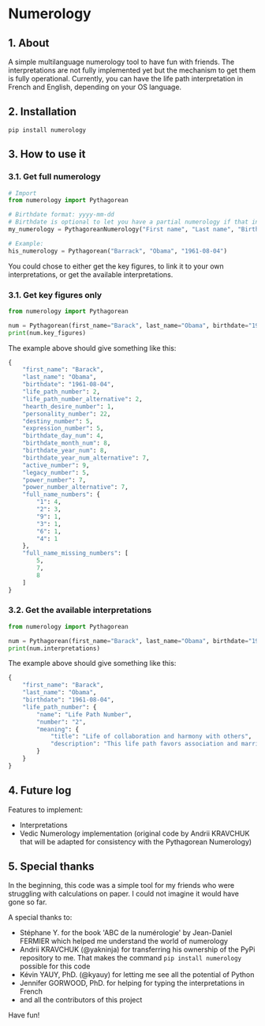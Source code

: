 # Numerology

## 1. About

A simple multilanguage numerology tool to have fun with friends.
The interpretations are not fully implemented yet but the mechanism to get them is fully operational.
Currently, you can have the life path interpretation in French and English, depending on your OS language.

## 2. Installation

``` shell
pip install numerology
```

## 3. How to use it

### 3.1. Get full numerology

``` python
# Import
from numerology import Pythagorean

# Birthdate format: yyyy-mm-dd
# Birthdate is optional to let you have a partial numerology if that information is missing.
my_numerology = PythagoreanNumerology("First name", "Last name", "Birthdate")

# Example:
his_numerology = Pythagorean("Barrack", "Obama", "1961-08-04")
```

You could chose to either get the key figures, to link it to your own interpretations, or get the available interpretations.

### 3.1. Get key figures only

``` python
from numerology import Pythagorean

num = Pythagorean(first_name="Barack", last_name="Obama", birthdate="1961-08-04", verbose=False)
print(num.key_figures)
```

The example above should give something like this:

``` python
{
    "first_name": "Barack",
    "last_name": "Obama",
    "birthdate": "1961-08-04",
    "life_path_number": 2,
    "life_path_number_alternative": 2,
    "hearth_desire_number": 1,
    "personality_number": 22,
    "destiny_number": 5,
    "expression_number": 5,
    "birthdate_day_num": 4,
    "birthdate_month_num": 8,
    "birthdate_year_num": 8,
    "birthdate_year_num_alternative": 7,
    "active_number": 9,
    "legacy_number": 5,
    "power_number": 7,
    "power_number_alternative": 7,
    "full_name_numbers": {
        "1": 4,
        "2": 3,
        "9": 1,
        "3": 1,
        "6": 1,
        "4": 1
    },
    "full_name_missing_numbers": [
        5,
        7,
        8
    ]
}
```

### 3.2. Get the available interpretations

``` python
from numerology import Pythagorean

num = Pythagorean(first_name="Barack", last_name="Obama", birthdate="1961-08-04", verbose=False)
print(num.interpretations)
```

The example above should give something like this:

``` python
{
    "first_name": "Barack",
    "last_name": "Obama",
    "birthdate": "1961-08-04",
    "life_path_number": {
        "name": "Life Path Number",
        "number": "2",
        "meaning": {
            "title": "Life of collaboration and harmony with others",
            "description": "This life path favors association and marriage. Affection and friendship are sought. It symbolizes a certain passivity and there is sometimes a tendency to live according to events. There are many twists and turns and success comes with time unless it comes unexpectedly with the help of others.\nRequirements: The qualities needed to successfully take on this life path are: diplomacy, patience and balance.\nChallenges: This path is difficult for those who have 2 as a missing digit, and the expression numbers 1, 5, 9, 11 and 22."
        }
    }
}
```

## 4. Future log

Features to implement:

- Interpretations
- Vedic Numerology implementation (original code by Andrii KRAVCHUK that will be adapted for consistency with the Pythagorean Numerology)

## 5. Special thanks

In the beginning, this code was a simple tool for my friends who were struggling with calculations on paper. I could not imagine it would have gone so far.

A special thanks to:

- Stéphane Y. for the book 'ABC de la numérologie' by Jean-Daniel FERMIER which helped me understand the world of numerology
- Andrii KRAVCHUK (@yakninja) for transferring his ownership of the PyPi repository to me. That makes the command `pip install numerology` possible for this code
- Kévin YAUY, PhD. (@kyauy) for letting me see all the potential of Python
- Jennifer GORWOOD, PhD. for helping for typing the interpretations in French
- and all the contributors of this project

Have fun!
